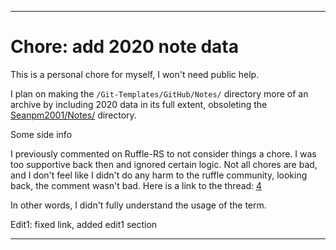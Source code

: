 ***

# Chore: add 2020 note data

This is a personal chore for myself, I won't need public help.

I plan on making the `/Git-Templates/GitHub/Notes/` directory more of an archive by including 2020 data in its full extent, obsoleting the [Seanpm2001/Notes/](https://github.com/seanpm2001/seanpm2001/tree/master/Notes/) directory.

Some side info

I previously commented on Ruffle-RS to not consider things a chore. I was too supportive back then and ignored certain logic. Not all chores are bad, and I don't feel like I didn't do any harm to the ruffle community, looking back, the comment wasn't bad. Here is a link to the thread: [4](https://github.com/ruffle-rs/ruffle/pull/3194/)

In other words, I didn't fully understand the usage of the term.

Edit1: fixed link, added edit1 section

***
